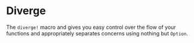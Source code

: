 # Diverge

The `diverge!` macro and gives you easy control over the flow of your functions
and appropriately separates concerns using nothing but `Option`.
